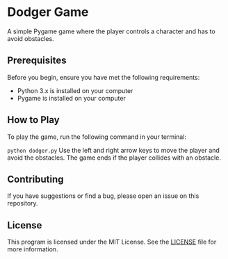 # Dodger Game


A simple Pygame game where the player controls a character and has to avoid obstacles.


## Prerequisites
Before you begin, ensure you have met the following requirements:

* Python 3.x is installed on your computer
* Pygame is installed on your computer

## How to Play
To play the game, run the following command in your terminal:

```python dodger.py```
Use the left and right arrow keys to move the player and avoid the obstacles. The game ends if the player collides with an obstacle.


## Contributing

If you have suggestions or find a bug, please open an issue on this repository.

## License

This program is licensed under the MIT License. See the [LICENSE](LICENSE) file for more information.

